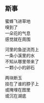 ## 斯事
蜜蜂飞进草地<br>
嗅到了<br>
一朵花的气息<br>
感觉就在周围<br>

河里的鱼逆流而上<br>
一条小溪里的水<br>
不知从哪里带来了<br>
一颗小小的卵石<br>

两块断玉<br>
挂在了谁的脖子上<br>
或掩埋在图里<br>
或沉在湖底<br>
